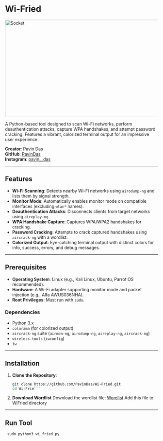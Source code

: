 # Wi-Fried

<img src="https://socialify.git.ci/PavinDas/WiFried/image?description=1&font=KoHo&language=1&name=1&owner=1&pattern=Solid&theme=Dark" alt="Socket" width="640" height="320" />

A Python-based tool designed to scan Wi-Fi networks, perform deauthentication attacks, capture WPA handshakes, and attempt password cracking. Features a vibrant, colorized terminal output for an impressive user experience.

**Creator**: Pavin Das  
**GitHub**: [PavinDas](https://github.com/PavinDas)  
**Instagram**: [pavin__das](https://www.instagram.com/pavin__das)

---

## Features
- **Wi-Fi Scanning**: Detects nearby Wi-Fi networks using `airodump-ng` and lists them by signal strength.
- **Monitor Mode**: Automatically enables monitor mode on compatible interfaces (excluding `wlan*` names).
- **Deauthentication Attacks**: Disconnects clients from target networks using `aireplay-ng`.
- **WPA Handshake Capture**: Captures WPA/WPA2 handshakes for cracking.
- **Password Cracking**: Attempts to crack captured handshakes using `aircrack-ng` with a wordlist.
- **Colorized Output**: Eye-catching terminal output with distinct colors for info, success, errors, and debug messages.

---

## Prerequisites
- **Operating System**: Linux (e.g., Kali Linux, Ubuntu, Parrot OS recommended).
- **Hardware**: A Wi-Fi adapter supporting monitor mode and packet injection (e.g., Alfa AWUS036NHA).
- **Root Privileges**: Must run with `sudo`.

### Dependencies
- Python 3.x
- `colorama` (for colorized output)
- `aircrack-ng` suite (`airmon-ng`, `airodump-ng`, `aireplay-ng`, `aircrack-ng`)
- `wireless-tools` (`iwconfig`)
- `iw`

---

## Installation
1. **Clone the Repository**:
   ```bash
   git clone https://github.com/PavinDas/Wi-Fried.git
   cd Wi-Frie```

2. **Download Wordlist**
   Download the wordlist file: [Wordlist](https://github.com/PavinDas/WiFried/releases/tag/Wordlist)
   Add this file to WiFried directory

---

## Run Tool
 ``` sudo python3 wi_fried.py```
